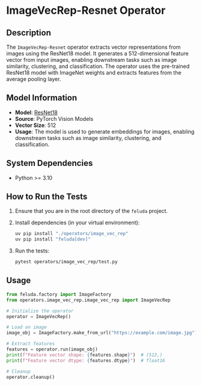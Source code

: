 # ImageVecRep-Resnet Operator

## Description

The `ImageVecRep-Resnet` operator extracts vector representations from images using the ResNet18 model. It generates a 512-dimensional feature vector from input images, enabling downstream tasks such as image similarity, clustering, and classification. The operator uses the pre-trained ResNet18 model with ImageNet weights and extracts features from the average pooling layer.

## Model Information

- **Model**: [ResNet18](https://pytorch.org/vision/stable/models.html#torchvision.models.resnet18)
- **Source**: PyTorch Vision Models
- **Vector Size**: 512
- **Usage**: The model is used to generate embeddings for images, enabling downstream tasks such as image similarity, clustering, and classification.

## System Dependencies

- Python >= 3.10

## How to Run the Tests

1. Ensure that you are in the root directory of the `feluda` project.
2. Install dependencies (in your virtual environment):

   ```bash
   uv pip install "./operators/image_vec_rep"
   uv pip install "feluda[dev]"
   ```

3. Run the tests:

   ```bash
   pytest operators/image_vec_rep/test.py
   ```

## Usage

```python
from feluda.factory import ImageFactory
from operators.image_vec_rep.image_vec_rep import ImageVecRep

# Initialize the operator
operator = ImageVecRep()

# Load an image
image_obj = ImageFactory.make_from_url("https://example.com/image.jpg")

# Extract features
features = operator.run(image_obj)
print(f"Feature vector shape: {features.shape}")  # (512,)
print(f"Feature vector dtype: {features.dtype}")  # float16

# Cleanup
operator.cleanup()
```
